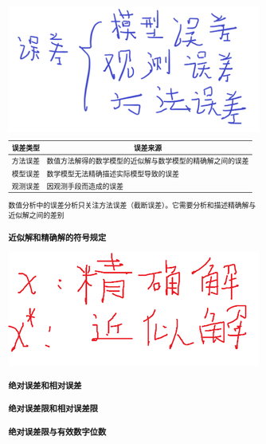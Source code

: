 ![](%E8%AF%AF%E5%B7%AE%E5%88%86%E7%B1%BB.png)

|误差类型|误差来源|
|-|-|
|方法误差|数值方法解得的数学模型的近似解与数学模型的精确解之间的误差|
|模型误差|数学模型无法精确描述实际模型导致的误差|
|观测误差|因观测手段而造成的误差|

数值分析中的误差分析只关注方法误差（截断误差）。它需要分析和描述精确解与近似解之间的差别

### 近似解和精确解的符号规定

![](1653363528000.png)

### 绝对误差和相对误差

### 绝对误差限和相对误差限

### 绝对误差限与有效数字位数